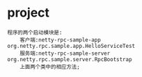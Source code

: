 # project
	程序的两个启动模块是:
		客户端:netty-rpc-sample-app	org.netty.rpc.sample.app.HelloServiceTest
		服务端:netty-rpc-sample-server org.netty.rpc.sample.server.RpcBootstrap
		上面两个类中的相应方法;
	
	